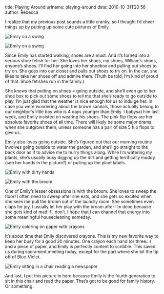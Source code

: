 title: Playing Around
urlname: playing-around
date: 2010-10-31T20:56
author: Rebecca

I realize that my previous post sounds a little cranky, so I thought I&#x02bc;d
cheer things up by putting up some cute pictures of Emily.

![Emily on a swing][a]

[a]: {static}/images/2010-10-26-emily-swinging.jpg

![Emily on a swing][b]

[b]: {static}/images/2010-10-08-emily-swinging.jpg

Since Emily has started walking, shoes are a must. And it&#x02bc;s turned into a
serious shoe fetish for her. She loves her shoes, my shoes, William&#x02bc;s
shoes, anyone&#x02bc;s shoes. I&#x02bc;ll find her going into her shoebox and
pulling out shoes to try on. She goes into our closet and pulls out shoes to try
on. In the car, she likes to take her shoes off and admire them. (Truth be told,
I&#x02bc;m kind of proud of that. Shoe fetishes run in the family.)

She knows that putting on shoes = going outside, and she&#x02bc;ll even go to
her shoe box to pick out some shoes to tell me that she&#x02bc;s ready to go
outside to play. I&#x02bc;m just glad that the weather is nice enough for us to
indulge her. In case you were wondering about the brown sandals, those actually
belong to our neighbor&#x02bc;s little boy who is 4 days younger than Emily. I
babysat him last week, and Emily insisted on wearing his shoes. The pink flip
flops are her absolute favorite shoes of all time. There will likely be some
major drama when she outgrows them, unless someone has a pair of size 5 flip
flops to give us.

Emily also loves going outside. She&#x02bc;s figured out that our morning
routine involves going outside to water the garden, and she&#x02bc;ll go
straight to the back door as if to advise me to hurry things along. While
I&#x02bc;m watering my plants, she&#x02bc;s usually busy digging up the dirt and
getting terrifically muddy (see her hands in the picture?) or pulling up the
plant labels.

![Emily with dirty hands][c]

[c]: {static}/images/2010-10-14-emily.jpg

![Emily with the broom][d]

[d]: {static}/images/2010-10-17-emily-broom.jpg

One of Emily&#x02bc;s lesser obsessions is with the broom. She loves to sweep
the floor! I often need to sweep after she eats, and she gets so excited when
she sees me pull the broom out of the laundry room. She sometimes even claps for
joy. I usually let her play with the broom after I&#x02bc;m done because she
gets kind of mad if I don&#x02bc;t. I hope that I can channel that energy into
some meaningful housecleaning someday.

![Emily coloring on paper with crayons][e]

[e]: {static}/images/2010-10-21-emily-coloring.jpg

It&#x02bc;s about time that Emily discovered crayons. This is my new favorite
way to keep her busy for a good 20 minutes. One crayon each hand (or
three&hellip;) and a piece of paper, and Emily is perfectly content to scribble.
This saved us during sacrament meeting today, except for the part where she bit
the tip off of Blue-Violet.

![Emily sitting in a chair reading a newspaper][f]

[f]: {static}/images/2010-10-09-emily-in-chair.jpg

And last, I put this picture in here because Emily is the fourth generation to
sit in this chair and read the paper. That&#x02bc;s got to be good for family
history. Or something.
